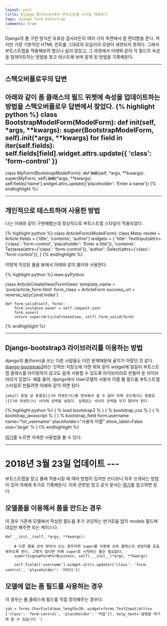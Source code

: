 ```yaml
--- 
layout: post
title: Django 폼(Form)에서 부트스트랩 스타일 적용하기
tags: django form bootstrap
comments: true
---
```

Django의 폼 구현 방식은 유효성 검사라든지 여러 가지 측면에서 참 편리함을 준다. 하지만 가장 기본적인 HTML 컨트롤 그대로의 모습이라 모양이 세련되지 못하다. 그래서 부트스트랩을 적용해보려 했으나 쉽지 않았고, 그 과정에서 아래와 같이 각 필드의 속성을 업데이트하는 방법을 찾고 테스트해 보며 알게 된 방법을 기록해둔다.

---

## 스택오버플로우의 답변

아래와 같이 폼 클래스의 필드 위젯에 속성을 업데이트하는 방법을 스택오버플로우 답변에서 찾았다.
{% highlight python %}
class BootstrapModelForm(ModelForm):
    def __init__(self, *args, **kwargs):
        super(BootstrapModelForm, self).__init__(*args, **kwargs)
        for field in iter(self.fields):
            self.fields[field].widget.attrs.update({
                'class': 'form-control'
            })
-----
class MyForm(BootstrapModelForm):
    def __init__(self, *args, **kwargs):
        super(MyForm, self).__init__(*args, **kwargs)
        self.fields['name'].widget.attrs.update({'placeholder': 'Enter a name'})
{% endhighlight %}

---

## 개인적으로 테스트하여 사용한 방법

나는 아래와 같이 구현해봤는데 정상적으로 부트스트랩 스타일이 적용되었다.

{% highlight python %}
class ArticleForm(ModelForm):
    class Meta:
        model = Article
        fields = ('title', 'contents', 'author')
        widgets = {
            'title': TextInput(attrs={'class': 'form-control', 'placeholder': 'Enter a title'}),
            'contents': Textarea(attrs={'class': 'form-control'}),
            'author': Select(attrs={'class': 'form-control'}),
        }
{% endhighlight %}

이렇게 작성된 폼을 뷰에서 아래와 같이 불러와 사용한다.

{% highlight python %}
iews.pyPython

class ArticleCreateView(FormView):
    template_name = 'post/article_form.html'
    form_class = ArticleForm
    success_url = reverse_lazy('post:index')

    def form_valid(self, form):
        form.instance.owner = self.request.user
        form.save()
        return super(ArticleCreateView, self).form_valid(form)
{% endhighlight %}

---

## Django-bootstrap3 라이브러리를 이용하는 방법

django의 폼(form)을 쓰는 다른 사람들도 이런 문제때문에 골치가 아팠던 것 같다. [django-bootstrap3](https://github.com/dyve/django-bootstrap3 "django-bootstrap3")라는 깃허브 저장소에 가면 위와 같이 widget에 일일이 부트스트랩 클래스를 타이핑하지 않고도 쉽게 사용할 수 있도록 라이브러리로 만들어 둔 라이브러리가 있었다. 예를 들어, django에서 User모델의 사용자 이름 폼 필드를 부트스트랩 스타일로 만들려면 아래와 같이 하면 된다.

`jekyll 문법 상 중괄호({)와 퍼센트(%)를 연속해서 쓸 수 없어 아래 코드에서는 중괄호({})와 퍼센트(%) 사이에 공백을 넣었다. 실제로는 사이의 공백을 두지 말아야 한다.`

{% highlight python %}
{ % load bootstrap3 % }
{ % bootstrap_css % }
{ % bootstrap_javascript % }
{ % bootstrap_field form.username name="txt_username" placeholder="사용자 이름" show_label=False size='large' % }
{% endhighlight %}

[여기](http://django-bootstrap3.readthedocs.io/ "여기")를 누르면 자세한 사용법을 볼 수 있다.
  
---
  
# 2018년 3월 23일 업데이트 ---
부트스트랩을 장고 폼에 적용시킬 때 여러 방법이 있지만 쓰다보니 자주 쓰게되는 방법이 있어 아래에 추가로 기록해둔다. 이와 관련된 장고 공식 문서는 [여기](https://docs.djangoproject.com/en/2.0/ref/forms/widgets/#customizing-widget-instances)를 참고하면 된다.
  
## 모델폼을 이용해서 폼을 만드는 경우
이 경우 기존에 모델에서 작성한 필드를 추가 코딩하는 번거로움 없이 models 필드에 대입만 해주면 되는 케이스다.  
  
~~~
def __init__(self, *args, **kwargs):
    
    # 다른 폼을 상속 받아서 쓰는 경우라면 super를 이용해 상위 클래스의 생성자를 호출해주도록 한다. 그렇지 않다면 아래 super로 시작하는 줄은 필요없다.
    super(SignupFormForBusiness, self).__init__(*args, **kwargs) 

    self.fields['username'].widget.attrs.update({'class': 'form-control', 'placeholder': '아이디'})
~~~
  
## 모델에 없는 폼 필드를 사용하는 경우
이 경우는 폼 클래스에 필드를 직접 정의해주는 경우다.
  
~~~
job = forms.CharField(max_length=30, widget=forms.TextInput(attrs={'class': 'form-control', 'placeholder': '직업'}), help_text='설명을 여기에 쓸 수 있습니다.')
~~~

